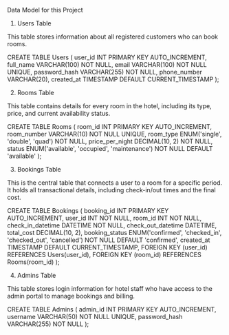 Data Model for this Project
1. Users Table

This table stores information about all registered customers who can book rooms.

CREATE TABLE Users (
    user_id INT PRIMARY KEY AUTO_INCREMENT,
    full_name VARCHAR(100) NOT NULL,
    email VARCHAR(100) NOT NULL UNIQUE,
    password_hash VARCHAR(255) NOT NULL,
    phone_number VARCHAR(20),
    created_at TIMESTAMP DEFAULT CURRENT_TIMESTAMP
);

2. Rooms Table

This table contains details for every room in the hotel, including its type, price, and current availability status.

CREATE TABLE Rooms (
    room_id INT PRIMARY KEY AUTO_INCREMENT,
    room_number VARCHAR(10) NOT NULL UNIQUE,
    room_type ENUM('single', 'double', 'quad') NOT NULL,
    price_per_night DECIMAL(10, 2) NOT NULL,
    status ENUM('available', 'occupied', 'maintenance') NOT NULL DEFAULT 'available'
);

3. Bookings Table

This is the central table that connects a user to a room for a specific period. It holds all transactional details, including check-in/out times and the final cost.

CREATE TABLE Bookings (
    booking_id INT PRIMARY KEY AUTO_INCREMENT,
    user_id INT NOT NULL,
    room_id INT NOT NULL,
    check_in_datetime DATETIME NOT NULL,
    check_out_datetime DATETIME,
    total_cost DECIMAL(10, 2),
    booking_status ENUM('confirmed', 'checked_in', 'checked_out', 'cancelled') NOT NULL DEFAULT 'confirmed',
    created_at TIMESTAMP DEFAULT CURRENT_TIMESTAMP,
    FOREIGN KEY (user_id) REFERENCES Users(user_id),
    FOREIGN KEY (room_id) REFERENCES Rooms(room_id)
);

4. Admins Table

This table stores login information for hotel staff who have access to the admin portal to manage bookings and billing.

CREATE TABLE Admins (
    admin_id INT PRIMARY KEY AUTO_INCREMENT,
    username VARCHAR(50) NOT NULL UNIQUE,
    password_hash VARCHAR(255) NOT NULL
);
